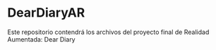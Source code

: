 # DearDiaryAR
Este repositorio contendrá los archivos del proyecto final de Realidad Aumentada: Dear Diary
